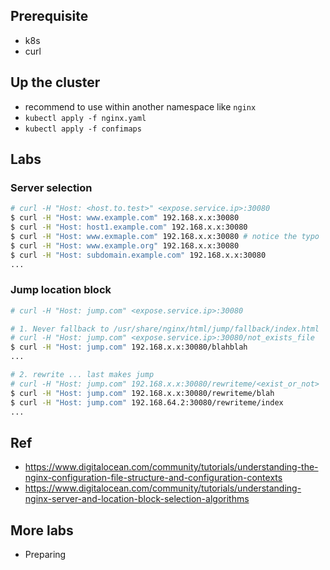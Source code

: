 ## Prerequisite
- k8s
- curl

## Up the cluster
- recommend to use within another namespace like `nginx`
- `kubectl apply -f nginx.yaml`
- `kubectl apply -f confimaps`

## Labs
### Server selection
```sh
# curl -H "Host: <host.to.test>" <expose.service.ip>:30080
$ curl -H "Host: www.example.com" 192.168.x.x:30080
$ curl -H "Host: host1.example.com" 192.168.x.x:30080
$ curl -H "Host: www.exmaple.com" 192.168.x.x:30080 # notice the typo
$ curl -H "Host: www.example.org" 192.168.x.x:30080
$ curl -H "Host: subdomain.example.com" 192.168.x.x:30080
...
```

### Jump location block
```sh
# curl -H "Host: jump.com" <expose.service.ip>:30080

# 1. Never fallback to /usr/share/nginx/html/jump/fallback/index.html
# curl -H "Host: jump.com" <expose.service.ip>:30080/not_exists_file
$ curl -H "Host: jump.com" 192.168.x.x:30080/blahblah
...

# 2. rewrite ... last makes jump
# curl -H "Host: jump.com" 192.168.x.x:30080/rewriteme/<exist_or_not>
$ curl -H "Host: jump.com" 192.168.x.x:30080/rewriteme/blah
$ curl -H "Host: jump.com" 192.168.64.2:30080/rewriteme/index
...
```

## Ref
- https://www.digitalocean.com/community/tutorials/understanding-the-nginx-configuration-file-structure-and-configuration-contexts
- https://www.digitalocean.com/community/tutorials/understanding-nginx-server-and-location-block-selection-algorithms
## More labs
- Preparing
